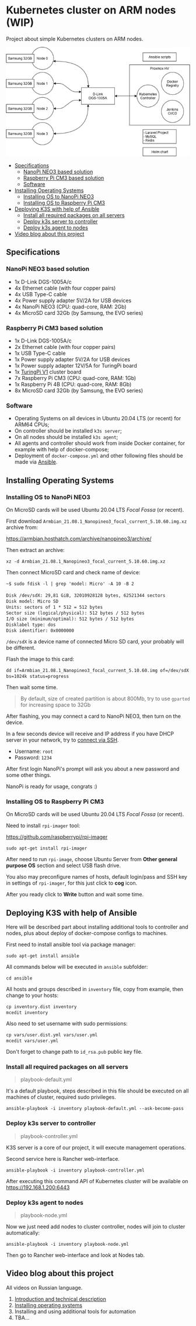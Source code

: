 # Kubernetes cluster on ARM nodes (WIP)

Project about simple Kubernetes clusters on ARM nodes.

![Image](arm-cluster.png)

<!-- toc -->

* [Specifications](#Specifications)
  * [NanoPi NEO3 based solution](#NanoPi-NEO3-based-solution)
  * [Raspberry Pi CM3 based solution](#Raspberry-Pi-CM3-based-solution)
  * [Software](#Software)
* [Installing Operating Systems](#Installing-Operating-Systems)
  * [Installing OS to NanoPi NEO3](#Installing-OS-to-NanoPi-NEO3)
  * [Installing OS to Raspberry Pi CM3](#Installing-OS-to-Raspberry-Pi-CM3)
* [Deploying K3S with help of Ansible](#Deploying-K3S-with-help-of-Ansible)
  * [Install all required packages on all servers](#Install-all-required-packages-on-all-servers)
  * [Deploy k3s server to controller](#Deploy-k3s-server-to-controller)
  * [Deploy k3s agent to nodes](#Deploy-k3s-agent-to-nodes)
* [Video blog about this project](#Video-blog-about-this-project)

<!-- tocstop -->

## Specifications

### NanoPi NEO3 based solution

- 1x D-Link DGS-1005A/c
- 4x Ethernet cable (with four copper pairs)
- 4x USB Type-C cable
- 4x Power supply adapter 5V/2A for USB devices
- 4x NanoPi NEO3 (CPU: quad-core, RAM: 2Gb)
- 4x MicroSD card 32Gb (by Samsung, the EVO series)

### Raspberry Pi CM3 based solution

- 1x D-Link DGS-1005A/c
- 2x Ethernet cable (with four copper pairs)
- 1x USB Type-C cable
- 1x Power supply adapter 5V/2A for USB devices
- 1x Power supply adapter 12V/5A for TuringPi board
- 1x [TuringPi V1](https://turingpi.com/v1/) cluster board
- 7x Raspberry Pi CM3 (CPU: quad-core, RAM: 1Gb)
- 1x Raspberry Pi 4B (CPU: quad-core, RAM: 8Gb)
- 8x MicroSD card 32Gb (by Samsung, the EVO series)

### Software

- Operating Systems on all devices in Ubuntu 20.04 LTS (or recent) for ARM64 CPUs;
- On controller should be installed `k3s server`;
- On all nodes should be installed `k3s agent`;
- All agents and controller should work from inside Docker container, for example with help of docker-compose;
- Deployment of `docker-compose.yml` and other following files should be made via [Ansible](https://www.ansible.com/).

## Installing Operating Systems

### Installing OS to NanoPi NEO3

On MicroSD cards will be used Ubuntu 20.04 LTS _Focal Fossa_ (or recent).

First download `Armbian_21.08.1_Nanopineo3_focal_current_5.10.60.img.xz` archive from:

https://armbian.hosthatch.com/archive/nanopineo3/archive/

Then extract an archive:

```shell
xz -d Armbian_21.08.1_Nanopineo3_focal_current_5.10.60.img.xz
```

Then connect MicroSD card and check name of device:

```shell
~$ sudo fdisk -l | grep 'model: Micro' -A 10 -B 2

Disk /dev/sdX: 29,81 GiB, 32010928128 bytes, 62521344 sectors
Disk model: Micro SD
Units: sectors of 1 * 512 = 512 bytes
Sector size (logical/physical): 512 bytes / 512 bytes
I/O size (minimum/optimal): 512 bytes / 512 bytes
Disklabel type: dos
Disk identifier: 0x0000000
```

`/dev/sdX` is a device name of connected Micro SD card, your probably will be different.

Flash the image to this card:

```shell
dd if=Armbian_21.08.1_Nanopineo3_focal_current_5.10.60.img of=/dev/sdX bs=1024k status=progress
```

Then wait some time.

> By default, size of created partition is about 800Mb, try to use `gparted` for increasing space to 32Gb

After flashing, you may connect a card to NanoPi NEO3, then turn on the device.

In a few seconds device will receive and IP address if you have DHCP server in your network,
try to [connect via SSH](https://docs.armbian.com/User-Guide_Getting-Started/#how-to-login).

* Username: `root`
* Password: `1234`

After first login NanoPi's prompt will ask you about a new password and some other things.

NanoPi is ready for usage, congrats :)

### Installing OS to Raspberry Pi CM3

On MicroSD cards will be used Ubuntu 20.04 LTS _Focal Fossa_ (or recent).

Need to install `rpi-imager` tool:

https://github.com/raspberrypi/rpi-imager

```shell
sudo apt-get install rpi-imager
```

After need to run `rpi-image`, choose Ubuntu Server from **Other general purpose OS** section and select USB flash drive.

You also may preconfigure names of hosts, default login/pass and SSH key in settings of `rpi-imager`, for this just click to **cog** icon.

After you ready click to **Write** button and wait some time.

## Deploying K3S with help of Ansible

Here will be described part about installing additional tools to controller and nodes, plus about deploy
of docker-compose configs to machines.

First need to install ansible tool via package manager:

```shell
sudo apt-get install ansible
```

All commands below will be executed in `ansible` subfolder:

```shell
cd ansible
```

All hosts and groups described in `inventory` file, copy from example, then change to your hosts:

```shell
cp inventory.dist inventory
mcedit inventory
```

Also need to set username with sudo permissions:

```shell
cp vars/user.dist.yml vars/user.yml
mcedit vars/user.yml
```

Don't forget to change path to `id_rsa.pub` public key file.

### Install all required packages on all servers

> playbook-default.yml

It's a default playbook, steps described in this file should be executed on all
machines of cluster, required sudo privileges.

```shell
ansible-playbook -i inventory playbook-default.yml --ask-become-pass
```

### Deploy k3s server to controller

> playbook-controller.yml

K3S server is a core of our project, it will execute management operations.

Second service here is Rancher web-interface.

```shell
ansible-playbook -i inventory playbook-controller.yml
```

After executing this command API of Kubernetes cluster will be available on https://192.168.1.200:6443

### Deploy k3s agent to nodes

> playbook-node.yml

Now we just need add nodes to cluster controller, nodes will join to cluster automatically:

```shell
ansible-playbook -i inventory playbook-node.yml
```

Then go to Rancher web-interface and look at Nodes tab.

## Video blog about this project

All videos on Russian language.

1. [Introduction and technical description](https://www.youtube.com/watch?v=jXRgqQrbKAo)
2. [Installing operating systems](https://www.youtube.com/watch?v=A4kwBo6eRKE)
3. Installing and using additional tools for automation
4. TBA...
